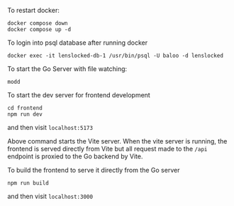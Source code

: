 To restart docker:
```
docker compose down
docker compose up -d
```


To login into psql database after running docker
```
docker exec -it lenslocked-db-1 /usr/bin/psql -U baloo -d lenslocked
```

To start the Go Server with file watching:

```
modd
```

To start the dev server for frontend development
```
cd frontend
npm run dev
```

and then visit `localhost:5173`

Above command starts the Vite server. When the vite server is running, the frontend is served directly from Vite but all request made to the `/api` endpoint is proxied to the Go backend
by Vite.

To build the frontend to serve it directly from the Go server

```
npm run build
```

and then visit `localhost:3000`
